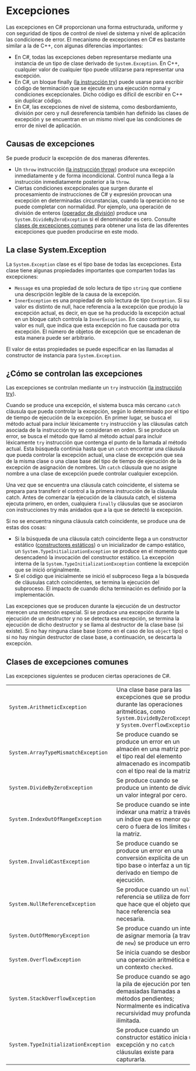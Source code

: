 # <a name="exceptions"></a>Excepciones

Las excepciones en C# proporcionan una forma estructurada, uniforme y con seguridad de tipos de control de nivel de sistema y nivel de aplicación las condiciones de error. El mecanismo de excepciones en C# es bastante similar a la de C++, con algunas diferencias importantes:

*  En C#, todas las excepciones deben representarse mediante una instancia de un tipo de clase derivado de `System.Exception`. En C++, cualquier valor de cualquier tipo puede utilizarse para representar una excepción.
*  En C#, un bloque finally ([la instrucción try](statements.md#the-try-statement)) puede usarse para escribir código de terminación que se ejecute en una ejecución normal y condiciones excepcionales. Dicho código es difícil de escribir en C++ sin duplicar código.
*  En C#, las excepciones de nivel de sistema, como desbordamiento, división por cero y null desreferencia también han definido las clases de excepción y se encuentran en un mismo nivel que las condiciones de error de nivel de aplicación.

## <a name="causes-of-exceptions"></a>Causas de excepciones

Se puede producir la excepción de dos maneras diferentes.

*  Un `throw` instrucción ([la instrucción throw](statements.md#the-throw-statement)) produce una excepción inmediatamente y de forma incondicional. Control nunca llega a la instrucción inmediatamente posterior a la `throw`.
*  Ciertas condiciones excepcionales que surgen durante el procesamiento de instrucciones de C# y expresión provocan una excepción en determinadas circunstancias, cuando la operación no se puede completar con normalidad. Por ejemplo, una operación de división de enteros ([operador de división](expressions.md#division-operator)) produce una `System.DivideByZeroException` si el denominador es cero. Consulte [clases de excepciones comunes](exceptions.md#common-exception-classes) para obtener una lista de las diferentes excepciones que pueden producirse en este modo.

## <a name="the-systemexception-class"></a>La clase System.Exception

La `System.Exception` clase es el tipo base de todas las excepciones. Esta clase tiene algunas propiedades importantes que comparten todas las excepciones:

*  `Message` es una propiedad de solo lectura de tipo `string` que contiene una descripción legible de la causa de la excepción.
*  `InnerException` es una propiedad de solo lectura de tipo `Exception`. Si su valor es distinto de null, hace referencia a la excepción que produjo la excepción actual, es decir, en que se ha producido la excepción actual en un bloque catch controla la `InnerException`. En caso contrario, su valor es null, que indica que esta excepción no fue causada por otra excepción. El número de objetos de excepción que se encadenan de esta manera puede ser arbitrario.

El valor de estas propiedades se puede especificar en las llamadas al constructor de instancia para `System.Exception`.

## <a name="how-exceptions-are-handled"></a>¿Cómo se controlan las excepciones

Las excepciones se controlan mediante un `try` instrucción ([la instrucción try](statements.md#the-try-statement)).

Cuando se produce una excepción, el sistema busca más cercano `catch` cláusula que pueda controlar la excepción, según lo determinado por el tipo de tiempo de ejecución de la excepción. En primer lugar, se busca el método actual para incluir léxicamente `try` instrucción y las cláusulas catch asociada de la instrucción try se consideran en orden. Si se produce un error, se busca el método que llamó al método actual para incluir léxicamente `try` instrucción que contenga el punto de la llamada al método actual. Esta búsqueda continúa hasta que un `catch` encontrar una cláusula que pueda controlar la excepción actual, una clase de excepción que sea de la misma clase o una clase base del tipo de tiempo de ejecución de la excepción de asignación de nombres. Un `catch` cláusula que no asigne nombre a una clase de excepción puede controlar cualquier excepción.

Una vez que se encuentra una cláusula catch coincidente, el sistema se prepara para transferir el control a la primera instrucción de la cláusula catch. Antes de comenzar la ejecución de la cláusula catch, el sistema ejecuta primero, en orden, cualquiera `finally` cláusulas que se asociaron con instrucciones try más anidados que a la que se detectó la excepción.

Si no se encuentra ninguna cláusula catch coincidente, se produce una de estas dos cosas:

*  Si la búsqueda de una cláusula catch coincidente llega a un constructor estático ([constructores estáticos](classes.md#static-constructors)) o un inicializador de campo estático, un `System.TypeInitializationException` se produce en el momento que desencadenó la invocación del constructor estático. La excepción interna de la `System.TypeInitializationException` contiene la excepción que se inició originalmente.
*  Si el código que inicialmente se inició el subproceso llega a la búsqueda de cláusulas catch coincidentes, se termina la ejecución del subproceso. El impacto de cuando dicha terminación es definido por la implementación.

Las excepciones que se producen durante la ejecución de un destructor merecen una mención especial. Si se produce una excepción durante la ejecución de un destructor y no se detecta esa excepción, se termina la ejecución de dicho destructor y se llama al destructor de la clase base (si existe). Si no hay ninguna clase base (como en el caso de los `object` tipo) o si no hay ningún destructor de clase base, a continuación, se descarta la excepción.

## <a name="common-exception-classes"></a>Clases de excepciones comunes

Las excepciones siguientes se producen ciertas operaciones de C#.

|                                      |                |
|--------------------------------------|----------------|
| `System.ArithmeticException`         | Una clase base para las excepciones que se producen durante las operaciones aritméticas, como `System.DivideByZeroException` y `System.OverflowException`. | 
| `System.ArrayTypeMismatchException`  | Se produce cuando se produce un error en un almacén en una matriz porque el tipo real del elemento almacenado es incompatible con el tipo real de la matriz. | 
| `System.DivideByZeroException`       | Se produce cuando se produce un intento de dividir un valor integral por cero. | 
| `System.IndexOutOfRangeException`    | Se produce cuando se intenta indexar una matriz a través de un índice que es menor que cero o fuera de los límites de la matriz. | 
| `System.InvalidCastException`        | Se produce cuando se produce un error en una conversión explícita de un tipo base o interfaz a un tipo derivado en tiempo de ejecución. | 
| `System.NullReferenceException`      | Se produce cuando un `null` referencia se utiliza de forma que hace que el objeto que se hace referencia sea necesaria. | 
| `System.OutOfMemoryException`        | Se produce cuando un intento de asignar memoria (a través de `new`) se produce un error. | 
| `System.OverflowException`           | Se inicia cuando se desborda una operación aritmética en un contexto `checked`. | 
| `System.StackOverflowException`      | Se produce cuando se agota la pila de ejecución por tener demasiadas llamadas a métodos pendientes; Normalmente es indicativa de recursividad muy profunda o ilimitada. | 
| `System.TypeInitializationException` | Se produce cuando un constructor estático inicia una excepción y no `catch` cláusulas existe para capturarla. | 
